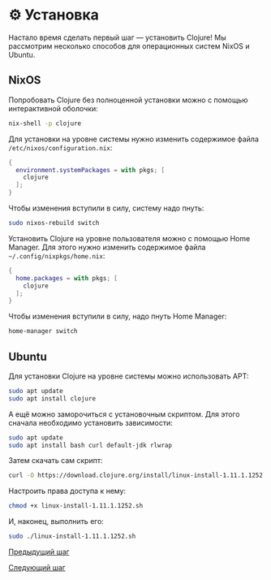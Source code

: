 # :gear: Установка

Настало время сделать первый шаг &mdash; установить Clojure!
Мы рассмотрим несколько способов для операционных систем NixOS и Ubuntu.

## NixOS

Попробовать Clojure без полноценной установки можно с помощью интерактивной оболочки:

``` bash
nix-shell -p clojure
```

Для установки на уровне системы нужно изменить содержимое файла `/etc/nixos/configuration.nix`:

``` nix
{
  environment.systemPackages = with pkgs; [
    clojure
  ];
}
```

Чтобы изменения вступили в силу, систему надо пнуть:

``` bash
sudo nixos-rebuild switch
```

Установить Clojure на уровне пользователя можно с помощью Home Manager.
Для этого нужно изменить содержимое файла `~/.config/nixpkgs/home.nix`:

``` nix
{
  home.packages = with pkgs; [
    clojure
  ];
}
```

Чтобы изменения вступили в силу, надо пнуть Home Manager:

``` bash
home-manager switch
```

## Ubuntu

Для установки Clojure на уровне системы можно использовать APT:

``` bash
sudo apt update
sudo apt install clojure
```

А ещё можно заморочиться с установочным скриптом.
Для этого сначала необходимо установить зависимости:

``` bash
sudo apt update
sudo apt install bash curl default-jdk rlwrap
```

Затем скачать сам скрипт:

``` bash
curl -O https://download.clojure.org/install/linux-install-1.11.1.1252.sh
```

Настроить права доступа к нему:

``` bash
chmod +x linux-install-1.11.1.1252.sh
```

И, наконец, выполнить его:

``` bash
sudo ./linux-install-1.11.1.1252.sh
```

[Предыдущий шаг](motivation.md)

[Следующий шаг](environment.md)
